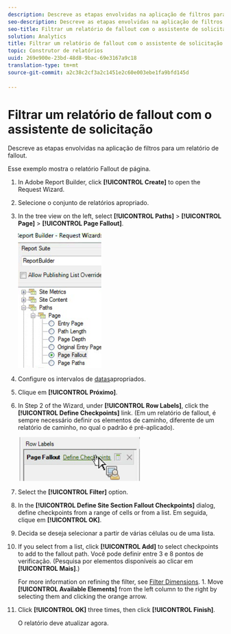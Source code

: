 ```yaml
---
description: Descreve as etapas envolvidas na aplicação de filtros para um relatório de fallout.
seo-description: Descreve as etapas envolvidas na aplicação de filtros para um relatório de fallout.
seo-title: Filtrar um relatório de fallout com o assistente de solicitação
solution: Analytics
title: Filtrar um relatório de fallout com o assistente de solicitação
topic: Construtor de relatórios
uuid: 269e900e-23bd-48d8-9bac-69e3167a9c18
translation-type: tm+mt
source-git-commit: a2c38c2cf3a2c1451e2c60e003ebe1fa9bfd145d

---
```



# Filtrar um relatório de fallout com o assistente de solicitação

Descreve as etapas envolvidas na aplicação de filtros para um relatório de fallout.

Esse exemplo mostra o relatório Fallout de página.

1. In Adobe Report Builder, click **[!UICONTROL Create]** to open the Request Wizard.
1. Selecione o conjunto de relatórios apropriado.
1. In the tree view on the left, select **[!UICONTROL Paths]** &gt; **[!UICONTROL Page]** &gt; **[!UICONTROL Page Fallout]**.

   ![](assets/page_fallout.png)

1. Configure os intervalos de [datas](../../../../analyze/report-builder/data-requests/configuring-report-dates/custom-calendar.md)apropriados.
1. Clique em **[!UICONTROL Próximo]**.
1. In Step 2 of the Wizard, under **[!UICONTROL Row Labels]**, click the **[!UICONTROL Define Checkpoints]** link. (Em um relatório de fallout, é sempre necessário definir os elementos de caminho, diferente de um relatório de caminho, no qual o padrão é pré-aplicado). 

   ![](assets/define_checkpoints.png)

1. Select the **[!UICONTROL Filter]** option.

1. In the **[!UICONTROL Define Site Section Fallout Checkpoints]** dialog, define checkpoints from a range of cells or from a list. Em seguida, clique em **[!UICONTROL OK]**.
1. Decida se deseja selecionar a partir de várias células ou de uma lista.
1. If you select from a list, click **[!UICONTROL Add]** to select checkpoints to add to the fallout path. Você pode definir entre 3 e 8 pontos de verificação. (Pesquisa por elementos disponíveis ao clicar em **[!UICONTROL Mais]**.)

   For more information on refining the filter, see [Filter Dimensions](../../../../analyze/report-builder/layout/c-filter-dimensions/filter-dimensions.md#concept_9C0518E2CF604AADA97DDBB1B4ECAAF8). 1. Move **[!UICONTROL Available Elements]** from the left column to the right by selecting them and clicking the orange arrow.
1. Click **[!UICONTROL OK]** three times, then click **[!UICONTROL Finish]**.

   O relatório deve atualizar agora.